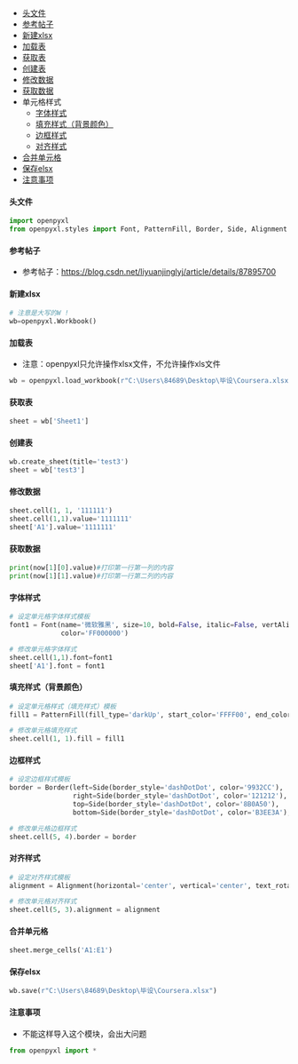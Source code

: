 - [头文件](#头文件)
- [参考帖子](#参考帖子)
- [新建xlsx](#新建xlsx)
- [加载表](#加载表)
- [获取表](#获取表)
- [创建表](#创建表)
- [修改数据](#修改数据)
- [获取数据](#获取数据)
- 单元格样式
  - [字体样式](#字体样式)
  - [填充样式（背景颜色）](#填充样式（背景颜色）)
  - [边框样式](#边框样式)
  - [对齐样式](#对齐样式)
- [合并单元格](#合并单元格)
- [保存elsx](#保存elsx)
- [注意事项](#注意事项)

#### 头文件
```python
import openpyxl
from openpyxl.styles import Font, PatternFill, Border, Side, Alignment
```

#### 参考帖子
- 参考帖子：https://blog.csdn.net/liyuanjinglyj/article/details/87895700

#### 新建xlsx
```python
# 注意是大写的W !
wb=openpyxl.Workbook()
```

#### 加载表
- 注意：openpyxl只允许操作xlsx文件，不允许操作xls文件
```python
wb = openpyxl.load_workbook(r"C:\Users\84689\Desktop\毕设\Coursera.xlsx")
```

#### 获取表
```python
sheet = wb['Sheet1']
```

#### 创建表
```python
wb.create_sheet(title='test3')
sheet = wb['test3']
```

#### 修改数据
```python
sheet.cell(1, 1, '111111')
sheet.cell(1,1).value='1111111'
sheet['A1'].value='1111111'
```

#### 获取数据
```python
print(now[1][0].value)#打印第一行第一列的内容
print(now[1][1].value)#打印第一行第二列的内容
```

#### 字体样式
```python
# 设定单元格字体样式模板
font1 = Font(name='微软雅黑', size=10, bold=False, italic=False, vertAlign=None, underline='none', strike=False,
             color='FF000000')

# 修改单元格字体样式
sheet.cell(1,1).font=font1
sheet['A1'].font = font1
```

#### 填充样式（背景颜色）
```python
# 设定单元格样式（填充样式）模板
fill1 = PatternFill(fill_type='darkUp', start_color='FFFF00', end_color='FF0000')

# 修改单元格填充样式
sheet.cell(1, 1).fill = fill1
```

#### 边框样式
```python
# 设定边框样式模板
border = Border(left=Side(border_style='dashDotDot', color='9932CC'),
                right=Side(border_style='dashDotDot', color='121212'),
                top=Side(border_style='dashDotDot', color='8B0A50'),
                bottom=Side(border_style='dashDotDot', color='B3EE3A'), )

# 修改单元格边框样式
sheet.cell(5, 4).border = border
```

#### 对齐样式
```python
# 设定对齐样式模板
alignment = Alignment(horizontal='center', vertical='center', text_rotation=0, indent=0)

# 修改单元格对齐样式
sheet.cell(5, 3).alignment = alignment
```

#### 合并单元格
```python
sheet.merge_cells('A1:E1')
```

#### 保存elsx
```python
wb.save(r"C:\Users\84689\Desktop\毕设\Coursera.xlsx")
```

#### 注意事项
- 不能这样导入这个模块，会出大问题
```python
from openpyxl import *
```

